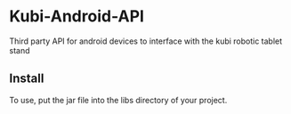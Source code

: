 Kubi-Android-API
================

Third party API for android devices to interface with the kubi robotic tablet stand

Install
-------

To use, put the jar file into the libs directory of your project.

